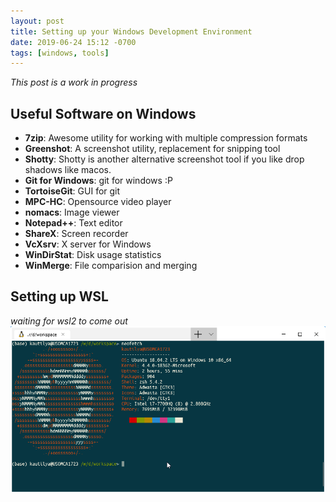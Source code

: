 ```yaml
---
layout: post
title: Setting up your Windows Development Environment
date: 2019-06-24 15:12 -0700
tags: [windows, tools]
---
```


*This post is a work in progress*
<!-- more -->

## Useful Software on Windows
- **7zip**: Awesome utility for working with multiple compression formats
- **Greenshot**: A screenshot utility, replacement for snipping tool
- **Shotty**: Shotty is another alternative screenshot tool if you like drop shadows like macos.
- **Git for Windows**: git for windows :P
- **TortoiseGit**: GUI for git
- **MPC-HC**: Opensource video player
- **nomacs**: Image viewer
- **Notepad++**: Text editor
- **ShareX**: Screen recorder
- **VcXsrv**: X server for Windows
- **WinDirStat**: Disk usage statistics
- **WinMerge**: File comparision and merging

## Setting up WSL
*waiting for wsl2 to come out*
![WSL ubuntu 18.04](/assets/images/20190624/ubuntu-wsl.png)

